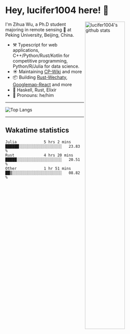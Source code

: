 # Hey, lucifer1004 here! :wave:

<img width="50%" align="right" alt="lucifer1004's github stats" src="https://github-readme-stats.vercel.app/api?username=lucifer1004&show_icons=true">

I'm Zihua Wu, a Ph.D student majoring in remote sensing :satellite: at Peking University, Beijing, China.

- :hammer_and_pick: Typescript for web applications, C++/Python/Rust/Kotlin for competitive programming, Python/R/Julia for data science.
- :sunny: Maintaining [CP-Wiki](https://cp-wiki.vercel.app) and more 
- :package: Building [Rust-Wechaty](https://github.com/wechaty/rust-wechaty), [Googlemap-React](https://github.com/googlemap-react/googlemap-react) and more
- :seedling: Haskell, Rust, Elixir
- :man: Pronouns: he/him

---

![Top Langs](https://github-readme-stats.vercel.app/api/top-langs/?username=lucifer1004&layout=compact)

---

## Wakatime statistics

<!--START_SECTION:waka-->

```text
Julia            5 hrs 2 mins    ██████░░░░░░░░░░░░░░░░░░░   23.83 %
Rust             4 hrs 20 mins   █████░░░░░░░░░░░░░░░░░░░░   20.51 %
Other            1 hr 51 mins    ██▒░░░░░░░░░░░░░░░░░░░░░░   08.82 %
```

<!--END_SECTION:waka-->
